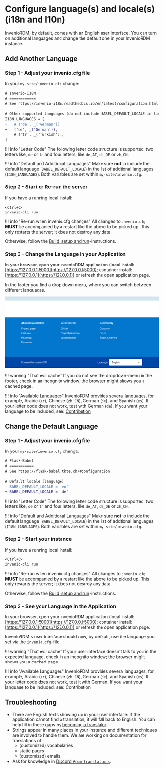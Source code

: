 # Configure language(s) and locale(s) (i18n and l10n)

InvenioRDM, by default, comes with an English user interface. You can turn on
additional languages and change the default one in your InvenioRDM instance.

## Add Another Language

### Step 1 - Adjust your invenio.cfg file

In your `my-site/invenio.cfg` change:

``` diff
# Invenio-I18N
# ============
# See https://invenio-i18n.readthedocs.io/en/latest/configuration.html

# Other supported languages (do not include BABEL_DEFAULT_LOCALE in list).
I18N_LANGUAGES = [
-   # ('de', _('German')),
+   ('de', _('German')),
    # ('tr', _('Turkish')),
]
```

!!! info "Letter Code"
    The following letter code structure is supported: two letters like, `de` or
    `tr` and four letters, like `de_AT`, `de_DE` or `zh_CN`.

!!! info "Default and Additional Languages"
    Make sure **not** to include the default language (`BABEL_DEFAULT_LOCALE`) in
    the list of addtional languages (`I18N_LANGUAGES`). Both variables are set
    within `my-site/invenio.cfg`.

### Step 2 - Start or Re-run the server

If you have a running local install:

```shell
<Ctrl+C>
invenio-cli run
```

!!! info "Re-run when invenio.cfg changes"
    All changes to `invenio.cfg` **MUST** be accompanied by a restart like the
    above to be picked up. This only restarts the server; it does not destroy
    any data.

Otherwise, follow the [Build, setup and run](../../install/build-setup-run.md)-instructions.

### Step 3 - Change the Language in your Application

In your browser, open your invenioRDM application (local install:
[https://127.0.0.1:5000](https://127.0.0.1:5000); container install:
[https://127.0.0.1](https://127.0.0.1)) or refresh the open application page.

In the footer you find a drop down menu, where you can switch between different
languages.

![Language dropdown menu in footer](./imgs/i18n-language-dropdown.png)

!!! warning "That evil cache"
    If you do not see the dropdown-menu in the footer, check in an incognito
    window; the browser might shows you a cached page.

!!! info "Available Languages"
    InvenioRDM provides several languages, for example, Arabic (`ar`), Chinese
    (`zh_CN`), German (`de`), and Spanish (`es`). If your letter code does not
    work, test with German (`de`). If you want your language to be included,
    see: [Contribution](../../community/translations/translators-guide.md)

## Change the Default Language

### Step 1 - Adjust your invenio.cfg file

In your `my-site/invenio.cfg` change:

``` diff
# Flask-Babel
# ===========
# See https://flask-babel.tkte.ch/#configuration

# Default locale (language)
- BABEL_DEFAULT_LOCALE = 'en'
+ BABEL_DEFAULT_LOCALE = 'de'
```

!!! info "Letter Code"
    The following letter code structure is supported: two letters like, `de` or
    `tr` and four letters, like `de_AT`, `de_DE` or `zh_CN`.

!!! info "Default and Additional Languages"
    Make sure **not** to include the default language (`BABEL_DEFAULT_LOCALE`) in
    the list of addtional languages (`I18N_LANGUAGES`). Both variables are set
    within `my-site/invenio.cfg`.

### Step 2 - Start your instance

If you have a running local install:

```shell
<Ctrl+C>
invenio-cli run
```

!!! info "Re-run when invenio.cfg changes"
    All changes to `invenio.cfg` **MUST** be accompanied by a restart like the
    above to be picked up. This only restarts the server; it does not destroy
    any data.

Otherwise, follow the [Build, setup and run](../../install/build-setup-run.md)-instructions.

### Step 3 - See your Language in the Application

In your browser, open your invenioRDM application (local install:
[https://127.0.0.1:5000](https://127.0.0.1:5000); container install:
[https://127.0.0.1](https://127.0.0.1)) or refresh the open application page.

InvenioRDM's user interface should now, by default, use the language you set
via the `invenio.cfg`-file.

!!! warning "That evil cache"
    If your user interface doesn't talk to you in the expected language, check
    in an incognito window; the browser might shows you a cached page.

!!! info "Available Languages"
    InvenioRDM provides several languages, for example, Arabic (`ar`), Chinese
    (`zh_CN`), German (`de`), and Spanish (`es`). If your letter code does not
    work, test it with German. If you want your language to be included, see:
    [Contribution](../../community/translations/translators-guide.md)

## Troubleshooting

- There are English texts showing up in your user interface: If the application
  cannot find a translation, it will fall back to English. You can help fill in
  these gaps by [becoming a translator](../../community/translations/translators-guide.md).
- Strings appear in many places in your instance and different techniques are
  involved to handle them. We are working on documentation for translations of
    - (customized) vocabularies
    - static pages
    - (customized) emails
- Ask for knowledge in [Discord `#rdm-translations`](https://discord.gg/Ya7qSG43Br).
